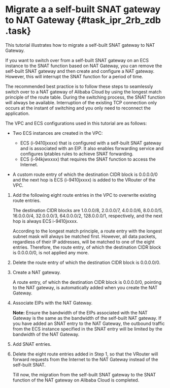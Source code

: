 # Migrate a a self-built SNAT gateway to NAT Gateway {#task_ipr_2rb_zdb .task}

This tutorial illustrates how to migrate a self-built SNAT gateway to NAT Gateway.

If you want to switch over from a self-built SNAT gateway on an ECS instance to the SNAT function based on NAT Gateway, you can remove the self-built SNAT gateway and then create and configure a NAT gateway. However, this will interrupt the SNAT function for a period of time.

The recommended best practice is to follow these steps to seamlessly switch over to a NAT gateway of Alibaba Cloud by using the longest match principle of the route table. During the switching process, the SNAT function will always be available. Interruption of the existing TCP connection only occurs at the instant of switching and you only need to reconnect the application.

The VPC and ECS configurations used in this tutorial are as follows:

-   Two ECS instances are created in the VPC:

    -   ECS \(i-9410jxxxx\) that is configured with a self-built SNAT gateway and is associated with an EIP. It also enables forwarding service and configures Iptables rules to achieve SNAT forwarding.
    -   ECS \(i-94kjwxxxx\) that requires the SNAT function to access the Internet.
-   A custom route entry of which the destination CIDR block is 0.0.0.0/0 and the next hop is ECS \(i-9410jxxxx\) is added to the VRouter of the VPC.


1.  Add the following eight route entries in the VPC to overwrite existing route entries. 

    The destination CIDR blocks are 1.0.0.0/8, 2.0.0.0/7, 4.0.0.0/6, 8.0.0.0/5, 16.0.0.0/4, 32.0.0.0/3, 64.0.0.0/2, 128.0.0.0/1, respectively, and the next hop is always ECS i-9410jxxxx.

    According to the longest match principle, a route entry with the longest subnet mask will always be matched first. However, all data packets, regardless of their IP addresses, will be matched to one of the eight entries. Therefore, the route entry, of which the destination CIDR block is 0.0.0.0/0, is not applied any more.

2.  Delete the route entry of which the destination CIDR block is 0.0.0.0/0.
3.  Create a NAT gateway. 

    A route entry, of which the destination CIDR block is 0.0.0.0/0, pointing to the NAT gateway, is automatically added when you create the NAT Gateway.

4.  Associate EIPs with the NAT Gateway. 

    **Note:** Ensure the bandwidth of the EIPs associated with the NAT Gateway is the same as the bandwidth of the self-built NAT gateway. If you have added an SNAT entry to the NAT Gateway, the outbound traffic from the ECS instance specified in the SNAT entry will be limited by the bandwidth of the NAT Gateway.

5.  Add SNAT entries.
6.  Delete the eight route entries added in Step 1, so that the VRouter will forward requests from the Internet to the NAT Gateway instead of the self-built SNAT. 

    Till now, the migration from the self-built SNAT gateway to the SNAT function of the NAT gateway on Alibaba Cloud is completed.


